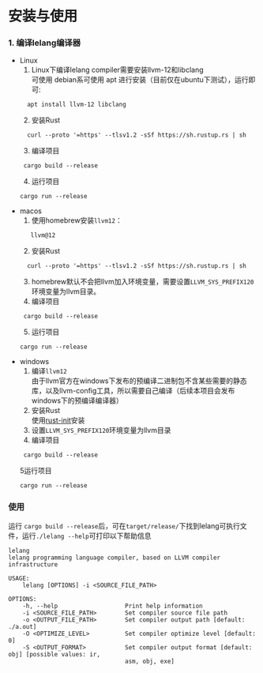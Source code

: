 # 安装与使用

### 1. 编译lelang编译器

+ Linux
    1. Linux下编译lelang compiler需要安装llvm-12和libclang  
       可使用 debian系可使用 apt 进行安装（目前仅在ubuntu下测试），运行即可:
  ```shell
    apt install llvm-12 libclang
  ```
    2. 安装Rust
  ```shell
    curl --proto '=https' --tlsv1.2 -sSf https://sh.rustup.rs | sh
  ```
    3. 编译项目
  ```shell
   cargo build --release
  ```
    4. 运行项目
  ```shell
  cargo run --release
  ```
+ macos
    1. 使用homebrew安装```llvm12```：
  ```shell
     llvm@12
  ```
    2. 安装Rust
  ```shell
    curl --proto '=https' --tlsv1.2 -sSf https://sh.rustup.rs | sh
  ```
    3. homebrew默认不会把llvm加入环境变量，需要设置```LLVM_SYS_PREFIX120```环境变量为llvm目录。
    4. 编译项目
   ```shell
    cargo build --release
   ```
    5. 运行项目
   ```shell
   cargo run --release
   ```
+ windows
    1. 编译```llvm12```  
       由于llvm官方在windows下发布的预编译二进制包不含某些需要的静态库，以及llvm-config工具，所以需要自己编译（后续本项目会发布windows下的预编译编译器）
    2. 安装Rust  
       使用[rust-init](https://static.rust-lang.org/rustup/dist/i686-pc-windows-gnu/rustup-init.exe)安装
    3. 设置```LLVM_SYS_PREFIX120```环境变量为llvm目录
    4. 编译项目
  ```shell
   cargo build --release
  ```
  5运行项目
  ```shell
  cargo run --release
  ```

### 使用

运行 ```cargo build --release```后，可在```target/release/```下找到lelang可执行文件，运行```./lelang --help```可打印以下帮助信息

```shell
lelang 
lelang programming language compiler, based on LLVM compiler infrastructure

USAGE:
    lelang [OPTIONS] -i <SOURCE_FILE_PATH>

OPTIONS:
    -h, --help                   Print help information
    -i <SOURCE_FILE_PATH>        Set compiler source file path
    -o <OUTPUT_FILE_PATH>        Set compiler output path [default: ./a.out]
    -O <OPTIMIZE_LEVEL>          Set compiler optimize level [default: 0]
    -S <OUTPUT_FORMAT>           Set compiler output format [default: obj] [possible values: ir,
                                 asm, obj, exe]
```